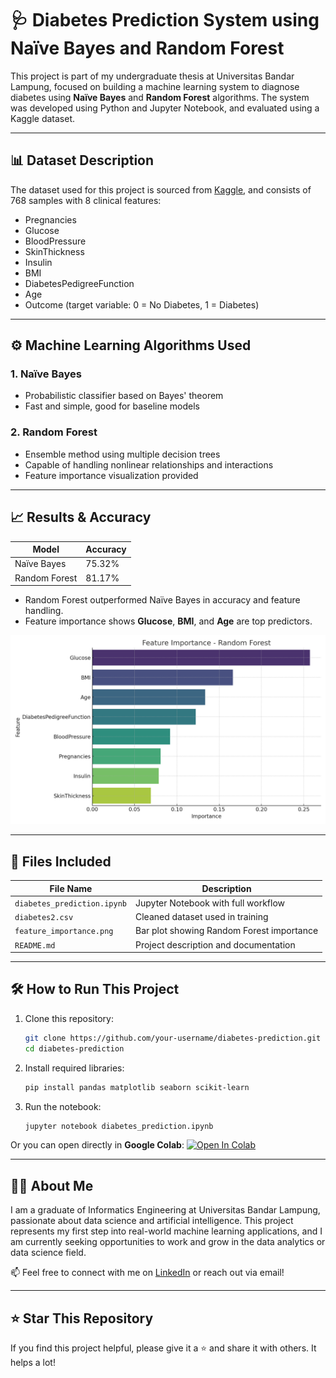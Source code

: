 
# 🩺 Diabetes Prediction System using Naïve Bayes and Random Forest

This project is part of my undergraduate thesis at Universitas Bandar Lampung, focused on building a machine learning system to diagnose diabetes using **Naïve Bayes** and **Random Forest** algorithms. The system was developed using Python and Jupyter Notebook, and evaluated using a Kaggle dataset.

---

## 📊 Dataset Description

The dataset used for this project is sourced from [Kaggle](https://www.kaggle.com/datasets), and consists of 768 samples with 8 clinical features:

- Pregnancies
- Glucose
- BloodPressure
- SkinThickness
- Insulin
- BMI
- DiabetesPedigreeFunction
- Age  
- Outcome (target variable: 0 = No Diabetes, 1 = Diabetes)

---

## ⚙️ Machine Learning Algorithms Used

### 1. Naïve Bayes
- Probabilistic classifier based on Bayes' theorem
- Fast and simple, good for baseline models

### 2. Random Forest
- Ensemble method using multiple decision trees
- Capable of handling nonlinear relationships and interactions
- Feature importance visualization provided

---

## 📈 Results & Accuracy

| Model         | Accuracy |
|---------------|----------|
| Naïve Bayes   | 75.32%   |
| Random Forest | 81.17%   |

- Random Forest outperformed Naïve Bayes in accuracy and feature handling.
- Feature importance shows **Glucose**, **BMI**, and **Age** are top predictors.

![Feature Importance](feature_importance.png)

---

## 📂 Files Included

| File Name                      | Description                                |
|-------------------------------|--------------------------------------------|
| `diabetes_prediction.ipynb`   | Jupyter Notebook with full workflow        |
| `diabetes2.csv`               | Cleaned dataset used in training           |
| `feature_importance.png`      | Bar plot showing Random Forest importance  |
| `README.md`                   | Project description and documentation      |

---

## 🛠️ How to Run This Project

1. Clone this repository:
   ```bash
   git clone https://github.com/your-username/diabetes-prediction.git
   cd diabetes-prediction
   ```

2. Install required libraries:
   ```bash
   pip install pandas matplotlib seaborn scikit-learn
   ```

3. Run the notebook:
   ```bash
   jupyter notebook diabetes_prediction.ipynb
   ```

Or you can open directly in **Google Colab**:
[![Open In Colab](https://colab.research.google.com/assets/colab-badge.svg)](https://colab.research.google.com/github/your-username/diabetes-prediction/blob/main/diabetes_prediction.ipynb)

---

## 👨‍🎓 About Me

I am a graduate of Informatics Engineering at Universitas Bandar Lampung, passionate about data science and artificial intelligence. This project represents my first step into real-world machine learning applications, and I am currently seeking opportunities to work and grow in the data analytics or data science field.

📫 Feel free to connect with me on [LinkedIn](https://www.linkedin.com/) or reach out via email!

---

## ⭐ Star This Repository

If you find this project helpful, please give it a ⭐ and share it with others. It helps a lot!
